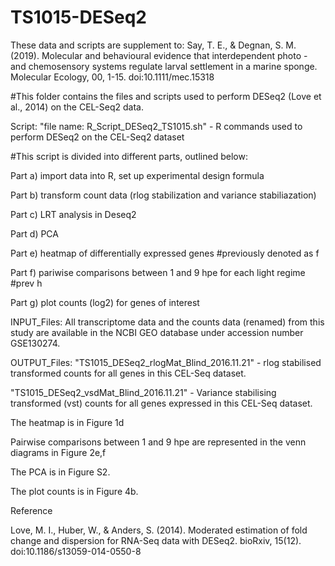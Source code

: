 # TS1015-DESeq2

These data and scripts are supplement to:
Say, T. E., & Degnan, S. M. (2019). Molecular and behavioural evidence that interdependent photo - and chemosensory systems regulate larval settlement in a marine sponge. Molecular Ecology, 00, 1-15. doi:10.1111/mec.15318


#This folder contains the files and scripts used to perform DESeq2 (Love et al., 2014) on the CEL-Seq2 data. 


Script:
"file name: R_Script_DESeq2_TS1015.sh" - R commands used to perform DESeq2 on the CEL-Seq2 dataset




#This script is divided into different parts, outlined below:

Part a) 	import data into R, set up experimental design formula 

Part b)	transform count data (rlog stabilization and variance stabiliazation)

Part c) 	LRT analysis in Deseq2

Part d)	  PCA

Part e) 	heatmap of differentially expressed genes #previously denoted as f

Part f) 	pariwise comparisons between 1 and 9 hpe for each light regime #prev h

Part g) 	plot counts (log2) for genes of interest


INPUT_Files:
All transcriptome data and the counts data (renamed) from this study are available in the NCBI GEO database under accession number GSE130274.


OUTPUT_Files:
"TS1015_DESeq2_rlogMat_Blind_2016.11.21" - rlog stabilised transformed counts for all genes in this CEL-Seq dataset.

"TS1015_DESeq2_vsdMat_Blind_2016.11.21" - Variance stabilising transformed (vst) counts for all genes expressed in this CEL-Seq dataset.  

The heatmap is in Figure 1d

Pairwise comparisons between 1 and 9 hpe are represented in the venn diagrams in Figure 2e,f

The PCA is in Figure S2.

The plot counts is in Figure 4b.

Reference

Love, M. I., Huber, W., & Anders, S. (2014). Moderated estimation of fold change and dispersion for RNA-Seq data with DESeq2. bioRxiv, 15(12). doi:10.1186/s13059-014-0550-8
